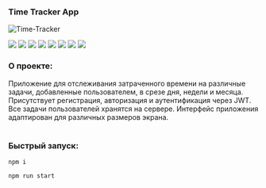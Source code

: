 ### Time Tracker App

![Time-Tracker](https://github.com/Melyfr/time-tracker/assets/72978278/81e1e115-d1b4-41d9-97a3-61b7a9749087)
<div>
  <img src="https://img.shields.io/badge/TypeScript-1F2544?style=for-the-badge&logo=typescript&logoColor=#3178C6"/> 
  <img src="https://img.shields.io/badge/HTML-1F2544?style=for-the-badge&logo=html5&logoColor=#E34F26"/> 
  <img src="https://img.shields.io/badge/CSS-1F2544?style=for-the-badge&logo=css3&logoColor=1572B6"/> 
  <img src="https://img.shields.io/badge/React-1F2544?style=for-the-badge&logo=react&logoColor=#61DAFB"/> 
  <img src="https://img.shields.io/badge/Redux-1F2544?style=for-the-badge&logo=redux&logoColor=764ABC"/> 
  <img src="https://img.shields.io/badge/Webpack-1F2544?style=for-the-badge&logo=webpack&logoColor=#8DD6F9"/> 
  <img src="https://img.shields.io/badge/Node.JS-1F2544?style=for-the-badge&logo=nodedotjs&logoColor=#339933"/> 
  <img src="https://img.shields.io/badge/PostgreSQL-1F2544?style=for-the-badge&logo=postgresql&logoColor=#4169E1"/> 
</div>

### О проекте:

Приложение для отслеживания затраченного времени на различные задачи, добавленные пользователем, в срезе дня, недели и месяца. Присутствует регистрация, авторизация и аутентификация через JWT. Все задачи пользователей хранятся на сервере. Интерфейс приложения адаптирован для различных размеров экрана.
#

### Быстрый запуск:

```
npm i
```
```
npm run start
```
